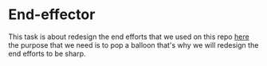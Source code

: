 # End-effector
This task is about redesign the end efforts that we used on this repo [here](https://github.com/MonaAl-Dawsari/connect-robot-arm) the purpose that we need is to pop a balloon that's why we will redesign the end efforts to be sharp.
